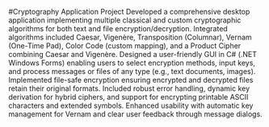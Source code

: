 #Cryptography Application Project
Developed a comprehensive desktop application implementing multiple classical and custom cryptographic algorithms for both text and file encryption/decryption. Integrated algorithms included Caesar, Vigenère, Transposition (Columnar), Vernam (One-Time Pad), Color Code (custom mapping), and a Product Cipher combining Caesar and Vigenère. Designed a user-friendly GUI in C# (.NET Windows Forms) enabling users to select encryption methods, input keys, and process messages or files of any type (e.g., text documents, images). Implemented file-safe encryption ensuring encrypted and decrypted files retain their original formats. Included robust error handling, dynamic key derivation for hybrid ciphers, and support for encrypting printable ASCII characters and extended symbols. Enhanced usability with automatic key management for Vernam and clear user feedback through message dialogs.
